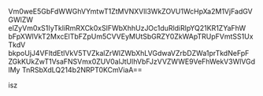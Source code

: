 Vm0weE5GbFdWWGhVYmtwT1ZtMVNXVll3WkZOVU1WcHpXa2M1VjFadGVGWlZW
elZyVm0xS1IyTkliRmRXCk0xSlFWbXhhUzJOc1duRldiRlpYQ21KR1ZYaFhW
bFpXWlVkT2MxcElTbFZpUm5CVVEyMUtSbGRZY0ZkWApTRUpFVmtSS1UxTkdV
bkpoUjJ4VFltdEtlVkV5TVZkalZrWlZWbXhLVGdwaVZrbDZWa1prTkdNeFpF
ZGkKUkZwT1VsaFNSVmx0ZUV0alJtUlhVbFJzVVZWWE9VeFhWekV3WlVGdlMy
TnRSbXdLQ214b2NRPT0KCmViaA==

isz